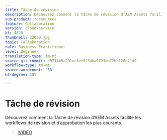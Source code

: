 ```yaml
---
title: Tâche de révision
description: Découvrez comment la Tâche de révision d’AEM Assets facilite les workflows de révision et d’approbation les plus courants.
sub-product: ressources
feature: Collaboration
version: cloud-service
kt: 4670
thumbnail: 32050.jpg
topic: Collaboration
role: Business Practitioner
level: Beginner
translation-type: tm+mt
source-git-commit: d9714b9a291ec3ee5f3dba9723de72bb120d2149
workflow-type: tm+mt
source-wordcount: '38'
ht-degree: 18%

---
```



# Tâche de révision

Découvrez comment la Tâche de révision d’AEM Assets facilite les workflows de révision et d’approbation les plus courants.

>[!VIDEO](https://video.tv.adobe.com/v/32050/?quality=12&learn=on&hidetitle=true)